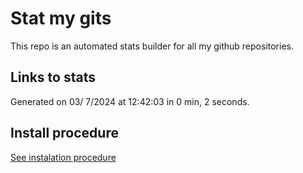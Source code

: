 # Stat my gits

This repo is an automated stats builder for all my github repositories.

## Links to stats


Generated on 03/ 7/2024 at 12:42:03 in 0 min, 2 seconds.

## Install procedure

[See instalation procedure](./src/install.md)
